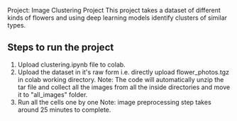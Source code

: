 Project: Image Clustering Project
This project takes a dataset of different kinds of flowers and using deep learning models identify clusters of similar types.
## Steps to run the project

1. Upload clustering.ipynb file to colab.
2. Upload the dataset in it's raw form i.e. directly upload flower_photos.tgz in colab working directory.
   Note: The code will automatically unzip the tar file and collect all the images from all the inside directories and move it to "all_images" folder.
3. Run all the cells one by one
   Note: image preprocessing step takes around 25 minutes to complete.

